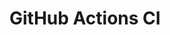 # GitHub Actions CI





















































































































































































































































































































































































































